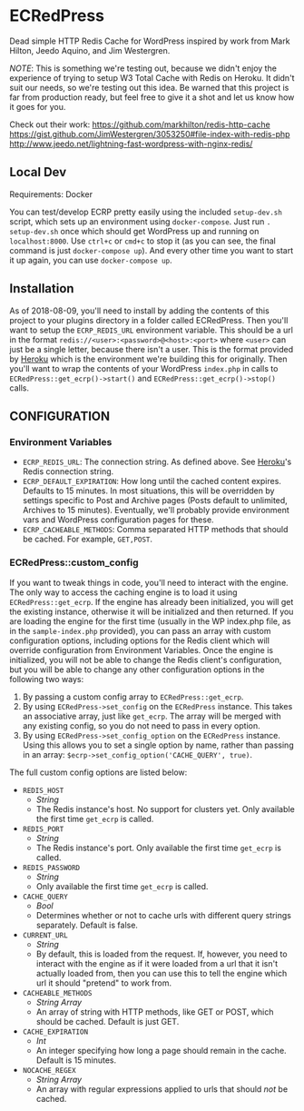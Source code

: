 # ECRedPress

Dead simple HTTP Redis Cache for WordPress inspired by work from Mark Hilton, Jeedo Aquino, and Jim Westergren. 

_NOTE_: This is something we're testing out, because we didn't enjoy the experience of trying to setup W3 Total Cache with Redis on Heroku. It didn't suit our needs, so we're testing out this idea. Be warned that this project is far from production ready, but feel free to give it a shot and let us know how it goes for you.

Check out their work:
https://github.com/markhilton/redis-http-cache
https://gist.github.com/JimWestergren/3053250#file-index-with-redis-php
http://www.jeedo.net/lightning-fast-wordpress-with-nginx-redis/

## Local Dev

Requirements: Docker

You can test/develop ECRP pretty easily using the included `setup-dev.sh` script, which sets up an environment using `docker-compose`. Just run `. setup-dev.sh` once which should get WordPress up and running on `localhost:8000`. Use `ctrl+c` or `cmd+c` to stop it (as you can see, the final command is just `docker-compose up`). And every other time you want to start it up again, you can use `docker-compose up`.

## Installation

As of 2018-08-09, you'll need to install by adding the contents of this project to your plugins directory in a folder called ECRedPress. Then you'll want to setup the `ECRP_REDIS_URL` environment variable. This should be a url in the format `redis://<user>:<password>@<host>:<port>` where `<user>` can just be a single letter, because there isn't a user. This is the format provided by [Heroku](https://devcenter.heroku.com/articles/heroku-redis) which is the environment we're building this for originally. Then you'll want to wrap the contents of your WordPress `index.php` in calls to `ECRedPress::get_ecrp()->start()` and `ECRedPress::get_ecrp()->stop()` calls.

## CONFIGURATION

### Environment Variables

- `ECRP_REDIS_URL`: The connection string. As defined above. See [Heroku](https://devcenter.heroku.com/articles/heroku-redis)'s Redis connection string.
- `ECRP_DEFAULT_EXPIRATION`: How long until the cached content expires. Defaults to 15 minutes. In most situations, this will be overridden by settings specific to Post and Archive pages (Posts default to unlimited, Archives to 15 minutes). Eventually, we'll probably provide environment vars and WordPress configuration pages for these.
- `ECRP_CACHEABLE_METHODS`: Comma separated HTTP methods that should be cached. For example, `GET,POST`.

### ECRedPress::custom_config

If you want to tweak things in code, you'll need to interact with the engine. The only way to access the caching engine is to load it using `ECRedPress::get_ecrp`. If the engine has already been initialized, you will get the existing instance, otherwise it will be initialized and then returned. If you are loading the engine for the first time (usually in the WP index.php file, as in the `sample-index.php` provided), you can pass an array with custom configuration options, including options for the Redis client which will override configuration from Environment Variables. Once the engine is initialized, you will not be able to change the Redis client's configuration, but you will be able to change any other configuration options in the following two ways:

1. By passing a custom config array to `ECRedPress::get_ecrp`. 
2. By using `ECRedPress->set_config` on the `ECRedPress` instance. This takes an associative array, just like `get_ecrp`. The array will be merged with any existing config, so you do not need to pass in every option.
3. By using `ECRedPress->set_config_option` on the `ECRedPress` instance. Using this allows you to set a single option by name, rather than passing in an array: `$ecrp->set_config_option('CACHE_QUERY', true)`.

The full custom config options are listed below:

- `REDIS_HOST` 
    - *String*
    - The Redis instance's host. No support for clusters yet. Only available the first time `get_ecrp` is called.
- `REDIS_PORT` 
    - *String*
    - The Redis instance's port. Only available the first time `get_ecrp` is called.
- `REDIS_PASSWORD`
    - *String*
    - Only available the first time `get_ecrp` is called.
- `CACHE_QUERY` 
    - *Bool*
    - Determines whether or not to cache urls with different query strings separately. Default is false.
- `CURRENT_URL` 
    - *String*
    - By default, this is loaded from the request. If, however, you need to interact with the engine as if it were loaded from a url that it isn't actually loaded from, then you can use this to tell the engine which url it should "pretend" to work from.
- `CACHEABLE_METHODS` 
    - *String Array*
    - An array of string with HTTP methods, like GET or POST, which should be cached. Default is just GET.
- `CACHE_EXPIRATION` 
    - *Int*
    - An integer specifying how long a page should remain in the cache. Default is 15 minutes.
- `NOCACHE_REGEX` 
    - *String Array*
    - An array with regular expressions applied to urls that should _not_ be cached.
 